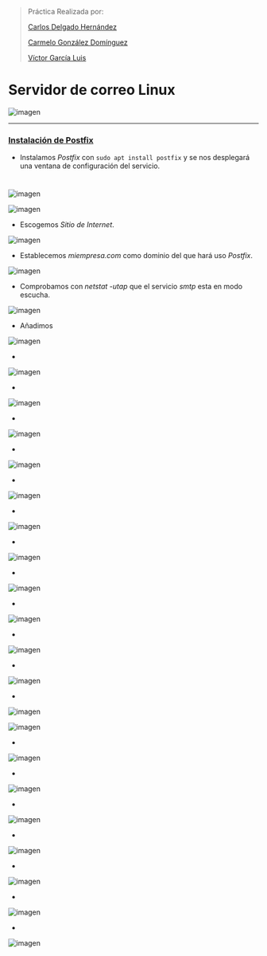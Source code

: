 ﻿
>Práctica Realizada por:
>
>[Carlos Delgado Hernández](https://github.com/carlsjdh)
>
>[Carmelo González Domínguez](https://github.com/SilverGG)
>
>[Víctor García Luis](https://github.com/victorvgl)


# Servidor de correo Linux

![imagen](./img/portada.jpg)

---

### [Instalación de Postfix](#1)

+ Instalamos *Postfix* con `sudo apt install postfix` y se nos desplegará una ventana de configuración del servicio.  

# <a name="1"></a>


![imagen](./img/004.png)  

![imagen](./img/001.png)

+ Escogemos *Sitio de Internet*.

![imagen](./img/002.png)

+ Establecemos *miempresa.com* como dominio del que hará uso *Postfix*.  

![imagen](./img/003.png)

+ Comprobamos con *netstat -utap* que el servicio *smtp* esta en modo escucha.  

![imagen](./img/005.png)

+  Añadimos 

![imagen](./img/007.png)

+

![imagen](./img/006.png)

+

![imagen](./img/008.png)

+

![imagen](./img/009.png)

+

![imagen](./img/010.png)

+

![imagen](./img/011.png)

+

![imagen](./img/012.png)

+

![imagen](./img/013.png)

+

![imagen](./img/014.png)

+

![imagen](./img/015.png)

+

![imagen](./img/016.png)

+

![imagen](./img/017.png)

+

![imagen](./img/018.png)



![imagen](./img/019.png)

+

![imagen](./img/020.png)

+

![imagen](./img/021.png)

+

![imagen](./img/022.png)

+

![imagen](./img/023.png)

+

![imagen](./img/024.png)

+

![imagen](./img/025.png)

+

![imagen](./img/026.png)
